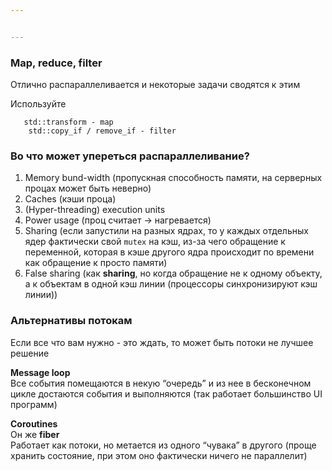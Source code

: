 ```yaml
---


---
```


<h3 id="map-reduce-filter">Map, reduce, filter</h3>
<p>Отлично распараллеливается и некоторые задачи сводятся к этим</p>
<p>Используйте</p>
<pre class=" language-cpp"><code class="prism  language-cpp">	std<span class="token operator">::</span>transform <span class="token operator">-</span> map
	std<span class="token operator">::</span>copy_if <span class="token operator">/</span> remove_if <span class="token operator">-</span> filter
</code></pre>
<h3 id="во-что-может-упереться-распараллеливание">Во что может упереться распараллеливание?</h3>
<ol>
<li>Memory bund-width (пропускная способность памяти, на серверных процах может быть неверно)</li>
<li>Caches (кэши проца)</li>
<li>(Hyper-threading) execution units</li>
<li>Power usage (проц считает -&gt; нагревается)</li>
<li>Sharing (если запустили на разных ядрах, то у каждых отдельных ядер фактически свой <code>mutex</code> на кэш, из-за чего обращение к переменной, которая в кэше другого ядра происходит по времени как обращение к просто памяти)</li>
<li>False sharing (как <strong>sharing</strong>, но когда обращение не к одному объекту, а к объектам в одной кэш линии (процессоры синхронизируют кэш линии))</li>
</ol>
<h3 id="альтернативы-потокам">Альтернативы потокам</h3>
<p>Если все что вам нужно - это ждать, то может быть потоки не лучшее решение</p>
<p><strong>Message loop</strong><br>
Все события помещаются в некую “очередь” и из нее в бесконечном цикле достаются события и выполняются (так работает большинство UI программ)</p>
<p><strong>Coroutines</strong><br>
Он же <strong>fiber</strong><br>
Работает как потоки, но метается из одного “чувака” в другого (проще хранить состояние, при этом оно фактически ничего не параллелит)</p>

